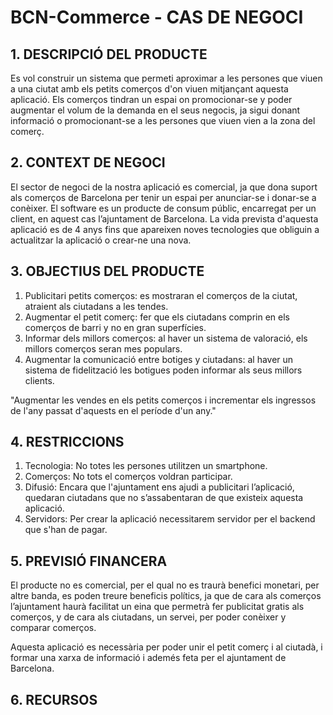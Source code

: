 ﻿# BCN-Commerce - CAS DE NEGOCI #

## 1. DESCRIPCIÓ DEL PRODUCTE ##

Es vol construir un sistema que permeti aproximar a les persones que viuen a una ciutat amb els petits comerços d'on viuen mitjançant aquesta aplicació. Els comerços tindran un espai on
promocionar-se y poder augmentar el volum de la demanda en el seus negocis, ja sigui donant informació o promocionant-se a les persones que viuen vien a la zona del comerç.

## 2. CONTEXT DE NEGOCI ##

El sector de negoci de la nostra aplicació es comercial, ja que dona suport als comerços de Barcelona per tenir un espai per anunciar-se i donar-se a conèixer. El software es un producte de consum públic, encarregat per un client, en aquest cas l’ajuntament de Barcelona. La vida prevista d'aquesta aplicació es de 4 anys fins que apareixen noves tecnologies que obliguin a actualitzar la aplicació o crear-ne una nova.

## 3. OBJECTIUS DEL PRODUCTE ##

1. Publicitari petits comerços: es mostraran el comerços de la ciutat, atraient als ciutadans a les tendes.
2. Augmentar el petit comerç: fer que els ciutadans comprin en els comerços de barri y no en gran superfícies.
3. Informar dels millors comerços: al haver un sistema de valoració, els millors comerços seran mes populars.
4. Augmentar la comunicació entre botiges y ciutadans: al haver un sistema de fidelització les botigues poden informar als seus millors clients.

"Augmentar les vendes en els petits comerços i incrementar els ingressos de l'any passat d'aquests en el període d'un any." 
 
## 4. RESTRICCIONS ##

1. Tecnologia: No totes les persones utilitzen un smartphone.
2. Comerços: No tots el comerços voldran participar.
3. Difusió: Encara que l'ajuntament ens ajudi a publicitari l’aplicació, quedaran ciutadans que no s’assabentaran de que existeix aquesta aplicació.
4. Servidors: Per crear la aplicació necessitarem servidor per el backend que s'han de pagar.

## 5. PREVISIÓ FINANCERA ##

El producte no es comercial, per el qual no es traurà benefici monetari, per altre banda, es poden treure beneficis polítics, ja que de cara als comerços l’ajuntament haurà facilitat un eina que permetrà fer publicitat gratis als comerços, y de cara als ciutadans, un servei, per poder conèixer y comparar comerços.

Aquesta aplicació es necessària per poder unir el petit comerç i al ciutadà, i formar una xarxa de informació i ademés feta per el ajuntament de Barcelona.

## 6. RECURSOS ##
